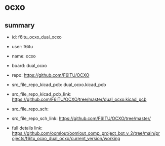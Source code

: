 # ocxo
 
## summary 
* id: f6itu_ocxo_dual_ocxo
* user: f6itu
* name: ocxo
* board: dual_ocxo
* repo: https://github.com/F6ITU/OCXO
* src_file_repo_kicad_pcb: dual_ocxo.kicad_pcb
* src_file_repo_kicad_pcb_link: https://github.com/F6ITU/OCXO/tree/master/dual_ocxo.kicad_pcb


* src_file_repo_sch: 
* src_file_repo_sch_link: https://github.com/F6ITU/OCXO/tree/master/
* full details link: https://github.com/oomlout/oomlout_oomp_project_bot_v_2/tree/main/projects/f6itu_ocxo_dual_ocxo/current_version/working  






